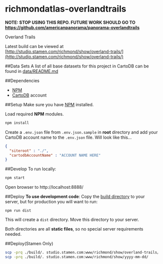 # richmondatlas-overlandtrails

**NOTE: STOP USING THIS REPO. FUTURE WORK SHOULD GO TO https://github.com/americanpanorama/panorama-overlandtrails**

Overland Trails

Latest build can be viewed at [http://studio.stamen.com/richmond/show/overland-trails/](http://studio.stamen.com/richmond/show/overland-trails/)


##Data Sets
A list of all base datasets for this project in CartoDB can be found in [data/README.md](data/README.md)

##Dependencies
* [NPM](https://www.npmjs.com/)
* [CartoDB](https://cartodb.com/) account

##Setup
Make sure you have [NPM](https://www.npmjs.com/) installed.

Load required **NPM** modules.
```bash
npm install
```

Create a `.env.json` file from `.env.json.sample` in **root** directory and add your CartoDB account name to the `.env.json` file. Will look like this...
```json
{
  "siteroot" : "./",
  "cartodbAccountName" : "ACCOUNT NAME HERE"
}
```

##Develop
To run locally:
```bash
npm start
```

Open browser to http://localhost:8888/

##Deploy
**To use development code**: Copy the [build directory](./build) to your server, but for production you will want to run:
```
npm run dist
```

This will create a `dist` directory. Move this directory to your server.

Both directories are all **static files**, so no special server requirements needed.

##Deploy(Stamen Only)
```bash
scp -prq ./build/. studio.stamen.com:www/richmond/show/overland-trails/
scp -prq ./build/. studio.stamen.com:www/richmond/show/yyyy-mm-dd/
```
